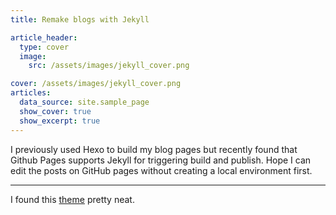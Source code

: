 ```yaml
---
title: Remake blogs with Jekyll

article_header:
  type: cover
  image:
    src: /assets/images/jekyll_cover.png

cover: /assets/images/jekyll_cover.png
articles:
  data_source: site.sample_page
  show_cover: true
  show_excerpt: true
---
```


I previously used Hexo to build my blog pages but recently found that Github Pages supports Jekyll for triggering build and publish. Hope I can edit the posts on GitHub pages without creating a local environment first.

<!--more-->

---

I found this [theme](https://kitian616.github.io/jekyll-TeXt-theme/test/) pretty neat.
